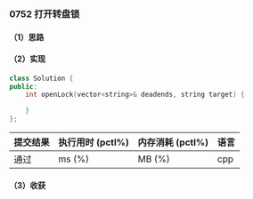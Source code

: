 ### 0752 打开转盘锁

#### （1）思路

#### （2）实现

```cpp
class Solution {
public:
    int openLock(vector<string>& deadends, string target) {

    }
};
```

| 提交结果 | 执行用时 (pctl%) | 内存消耗 (pctl%) | 语言 |
|:---------|:-----------------|:-----------------|:-----|
| 通过     |  ms (%)   |  MB (%)  | cpp  |

#### （3）收获
